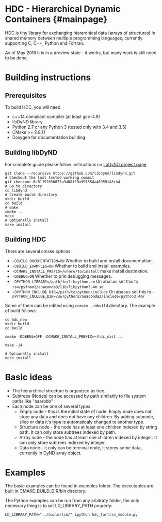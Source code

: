 HDC - Hierarchical Dynamic Containers                         {#mainpage}
=====================================

HDC is tiny library for exchanging hierarchical data (arrays of structures) in shared memory between multiple programming languages, currently supporting C, C++, Python and Fortran.

As of May 2016 it is in a preview state - it works, but many work is still need to be done.

Building instructions
=====================

Prerequisites
-------------

To build HDC, you will need:
- c++14 compliant compiler (at least gcc-4.9)
- libDyND library
- Python 2.7 or any Python 3 (tested only with 3.4 and 3.5)
- CMake >= 2.8.11
- Doxygen for documentation building

Building libDyND
----------------
For complete guide please follow instructions on [libDyND project page](https://github.com/libdynd/libdynd)
```
git clone --recursive https://github.com/libdynd/libdynd.git
# Checkout the last tested working commit
git checkout 6e81192606875a9408f19a997854a46959f48cb4
# Go to directory
cd libdynd
# Create build directory
mkdir build
cd build
# make
cmake ..
make
# Optionally install
make install
```

Building HDC
------------
There are several cmake options:

  - `-DBUILD_DOCUMENTATION=ON` Whether to build and install documentation.
  - `-DBUILD_EXAMPLES=ON` Whether to build and install examples.
  - `-DCMAKE_INSTALL_PREFIX=/where/to/install` make install destination.
  - `-DDEBUG=ON` Whether to prin debugging messages.
  - `-DPYTHON_LIBRARY=/path/to/libpython.so` On abacus set this to `/sw/python2/anaconda3/lib/libpython3.4m.so`
  - `-DPYTHON_INCLUDE_DIR=/path/to/python/include`  On abacus set this to `-DPYTHON_INCLUDE_DIR=/sw/python2/anaconda3/include/python3.4m/`

Some of them can be edited using `ccmake .` in`build` directory. The example of build follows:


```
cd hdc_new
mkdir build
cd build

cmake -DDEBUG=OFF -DCMAKE_INSTALL_PREFIX=~/hdc_dist ..

make -j4

# Optionally install
make install
```

Basic ideas
===========
- The hierarchical structure is organized as tree.
- Subtrees (Nodes) can be accessed by path similarily to file system paths like "aaa/bbb"
- Each node can be one of several types:
  + Empty node - this is the initial state of node. Empty node does not store any data and does not have any children. By adding subnode, slice or data it's type is automaticaly changed to another type.
  + Structure node - the node has at least one children indexed by string path. It can only store subtrees indexed by path.
  + Array node - the node has at least one children indexed by integer. It can only store subtrees indexed by integer.
  + Data node - it only can be terminal node, it stores some data, currently in DyND array object.


Examples
========
The basic examples can be found in examples folder. The executables are built in CMAKE_BUILD_DIR/bin directory.

The Python examples can be run from any arbitraty folder, the only necessary thing is to set LD_LIBRARY_PATH properly:

```
LD_LIBRARY_PATH="../build/lib/" ipython hdc_fortran_module.py
```